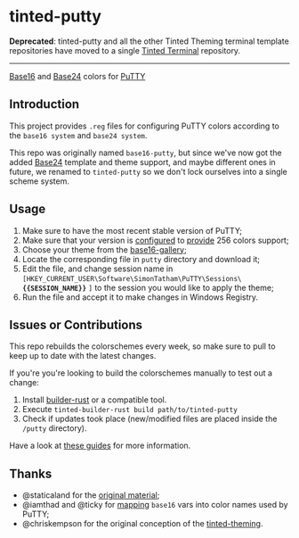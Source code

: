 tinted-putty
============

**Deprecated**: tinted-putty and all the other Tinted Theming
terminal template repositories have moved to a single [Tinted
Terminal](https://github.com/tinted-theming/tinted-terminal) repository.

---

[Base16] and [Base24] colors for [PuTTY]


Introduction
------------

This project provides `.reg` files for configuring PuTTY colors
according to the `base16 system` and `base24 system`.

This repo was originally named `base16-putty`, but since we've now got
the added [Base24] template and theme support, and maybe different ones
in future, we renamed to `tinted-putty` so we don't lock ourselves into
a single scheme system.


Usage
-----

1. Make sure to have the most recent stable version of PuTTY;
2. Make sure that your version is [configured] to [provide] 256 colors
   support;
3. Choose your theme from the [base16-gallery];
4. Locate the corresponding file in `putty` directory and download it;
5. Edit the file, and change session name in
   `[HKEY_CURRENT_USER\Software\SimonTatham\PuTTY\Sessions\` **`{{SESSION_NAME}}`** `]`
   to the session you would like to apply the theme;
6. Run the file and accept it to make changes in Windows Registry.


Issues or Contributions
-----------------------

This repo rebuilds the colorschemes every week, so make sure to pull to
keep up to date with the latest changes.

If you're you're looking to build the colorschemes manually to test out
a change:

1. Install [builder-rust] or a compatible tool.
2. Execute `tinted-builder-rust build path/to/tinted-putty`
3. Check if updates took place (new/modified files are placed inside the `/putty` directory).

Have a look at [these guides] for more information.

Thanks
------

- @staticaland for the [original material](https://github.com/staticaland/base16-putty);
- @iamthad and @ticky for [mapping](https://github.com/iamthad/base16-mintty) `base16` vars into color names used by PuTTY;
- @chriskempson for the original conception of the [tinted-theming](https://github.com/tinted-theming/home).

[Base16]: https://github.com/tinted-theming/home
[Base24]: https://github.com/tinted-theming/base24
[PuTTY]: https://en.wikipedia.org/wiki/PuTTY
[base16-gallery]: https://tinted-theming.github.io/base16-gallery/
[configured]: https://web.archive.org/web/20140803065929/http://www.grok2.com/blog/2013/12/01/putty-linux-terminal-xterm-emacs-256-colors/
[provide]: https://sanctum.geek.nz/arabesque/putty-configuration/
[these guides]: https://opensource.guide/how-to-contribute/
[builder-rust]: https://github.com/tinted-theming/tinted-builder-rust
[releases' page]: https://github.com/tinted-theming/tinted-builder-rust/releases
